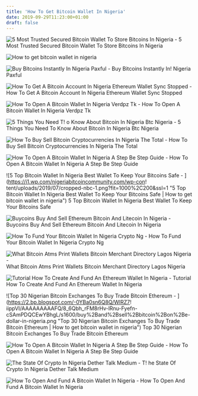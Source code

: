 ```yaml
---
title: 'How To Get Bitcoin Wallet In Nigeria'
date: 2019-09-29T11:23:00+01:00
draft: false
---
```


![5 Most Trusted Secured Bitcoin Wallet To Store Bitcoins In Nigeria - ](https://nairabarter.com/blog/wp-content/uploads/2018/11/luno-bitcoin-wallet-nigeria-300x158.jpg "5 Most Trusted Secured Bitcoin Wallet To Store Bitcoins In Nigeria | How to get bitcoin wallet in nigeria") 5 Most Trusted Secured Bitcoin Wallet To Store Bitcoins In Nigeria

![How to get bitcoin wallet in nigeria](https://2.bp.blogspot.com/-Rd6lROG8_Ac/WAqFck1qFxI/AAAAAAAAO2Y/d3sKJm4DZ089PV17v04VXUSp56-shbRKgCLcB/w1200-h630-p-nu/zarfund2.jpg "How to get bitcoin wallet in nigeria") 

![Buy Bitcoins Instantly In Nigeria Paxful - ](https://paxful.com/images/payment-methods-groups/bank-transfers.svg "Buy Bitcoins Instantly In Nigeria Paxful | How to get bitcoin wallet in nigeria") Buy Bitcoins Instantly In! Nigeria Paxful

![How To Get A Bitcoin Account In Nigeria Ethereum Wallet Sync Stopped - ](https://99bitcoins.com/wp-content/uploads/2015/12/sync-blockchain.png "How To Get A Bitcoin Account In Nigeria Ethereum Wallet Sync Stopped | How to get bitcoin wallet in nigeria") How To Get A Bitcoin Account In Nigeria Ethereum Wallet Sync Stopped

![How To Open A Bitcoin Wallet In Nigeria Verdpz Tk - ](https://2.bp.blogspot.com/-Rd6lROG8_Ac/WAqFck1qFxI/AAAAAAAAO2Y/d3sKJm4DZ089PV17v04VXUSp56-shbRKgCLcB/w1200-h630-p-nu/zarfund2.jpg "How To Open A Bitcoin Wallet In Nigeria Verdpz Tk | How to get bitcoin wallet in nigeria") How To Open A Bitcoin Wallet In Nigeria Verdpz Tk

![5 Things You Need T!   o Know About Bitcoin In Nigeria Btc Nigeria - ](http://bitcoinx.io/wp-content/uploads/2015/12/blockchain-wallet-receive-1024x489.png "5 Thing!   s You Need To Know About Bitcoin In Nigeria Btc Nigeria | How to get bitcoin wallet in nigeria") 5 Things You Need To Know About Bitcoin In Nigeria Btc Nigeria

![How To Buy Sell Bitcoin Cryptocurrencies In Nigeria The Total - ](https://miro.medium.com/max/1260/0*xGziVk0vo-Xyiulb.png "How To Buy Sell Bitcoin Cryptocurrencies In Nigeria The Total | How to get bitcoin wallet in nigeria") How To Buy Sell Bitcoin Cryptocurrencies In Nigeria The Total

![How To Open A Bitcoin Wallet In Nigeria A Step Be Step Guide - ](http://naijawealthcoach.com/tj/wp-content/uploads/2016/11/bit3.jpg "How To Open A Bitcoin Wallet In Nigeria A Step Be Step Guide | How to get bitcoin wallet in nigeria") How To Open A Bitcoin Wallet In Nigeria A Step Be Step Guide

![5 Top Bitcoin Wallet In Nigeria Best Wallet To Keep Your Bitcoins Safe - ](https://i1.wp.com/nigeriabitcoincommunity.com/wp-con!   tent/uploads/2019/07/cropped-nbc-1.png?fit=1000%2C200&ssl=1 "5 Top Bitcoin Wallet In Nigeria Best Wallet To Keep Your Bitcoins Safe | How to get bitcoin wallet in nigeria") 5 Top Bitcoin Wallet In Nigeria Best Wallet To Keep Your Bitcoins Safe

![Buycoins Buy And Sell Ethereum Bitcoin And Litecoin In Nigeria - ](https://buycoins.africa/website-assets/images/app-preview/dashboard.png "Buycoins Buy And Sell Ethereum Bitcoin And Litecoin In Nigeria | How to get bitcoin wallet in nigeria") Buycoins Buy And Sell Ethereum Bitcoin And Litecoin In Nigeria

![How To Fund Your Bitcoin Wallet In Nigeria Crypto Ng - ](https://2.bp.blogspot.com/-kbP5uDMQQxk/WRJRFqMblLI/AAAAAAAAAFo/vk-6NQmn6VIw0VTB6KwWlOmR2qTWZD7GwCLcB/s1600/cryptong.jpg "How To Fund Your Bitcoin Wallet In Nigeria Crypto Ng | How to g!   et bitcoin wallet in nigeria") How To Fund Your Bitcoin Wallet In Nigeria Crypto Ng

![What Bitcoin Atms Print Wallets Bitcoin Merchant Directory Lagos Nigeria - ](https://www.citl-tz.com/images/pages/bul.jpg "What Bitcoin Atms Print Wallets Bitcoin Merchant Directory Lagos Nigeria | How to get bitcoin wallet in nigeria") What Bitcoin Atms Print Wallets Bitcoin Merchant Directory Lagos Nigeria

![Tutorial How To Create And Fund An Ethereum Wallet In Nigeria - ](https://s3-us-east-2.amazonaws.com/bitkoin-blog/wp-content/uploads/2018/05/22112759/create_ethereum_fund_wallet_2_nigeria.jpg "Tutorial How To Create And Fund An Ethereum Wallet In Nigeria | How to get bitcoin wallet in nigeria") Tutorial How To Create And Fund An Ethereum Wallet In Nigeria

![Top 30 Nigerian Bitcoin Exchanges To Buy Trade Bitcoin Ethereum - ](https://2.bp.blogspot.com/-0YBa0sn6Q8Q/WlRZ7!   iippVI/AAAAAAAAAFQ/8_6Qbh_rFM8rHv-lRnu-Fyefn-cSAmPDQCEwYBhgL/s1600/buy%2Band%2Bsell%2Bbitcoin%2Bon%2Be-dollar-in-nigeria.png "Top 30 Nigerian Bitcoin Exchanges To Buy Trade Bitcoin Ethereum | How to get bitcoin wallet in nigeria") Top 30 Nigerian Bitcoin Exchanges To Buy Trade Bitcoin Ethereum

![How To Open A Bitcoin Wallet In Nigeria A Step Be Step Guide - ](http://naijawealthcoach.com/tj/wp-content/uploads/2016/11/bit2.jpg "How To Open A Bitcoin Wallet In Nigeria A Step Be Step Guide | How to get bitcoin wallet in nigeria") How To Open A Bitcoin Wallet In Nigeria A Step Be Step Guide

![The State Of Crypto In Nigeria Dether Talk Medium - ](https://miro.medium.com/max/2000/1*_Z_SA0d1qHNOZQ-BKOhrBg.png "The State Of Crypto In N!   igeria Dether Talk Medium | How to get bitcoin wallet in nigeria") T! he State Of Crypto In Nigeria Dether Talk Medium

![How To Open And Fund A Bitcoin Wallet In Nigeria - ](https://i.ytimg.com/vi/Dk0OEmQ7C3M/maxresdefault.jpg "How To Open And Fund A Bitcoin Wallet In Nigeria | How to get bitcoin wallet in nigeria") How To Open And Fund A Bitcoin Wallet In Nigeria